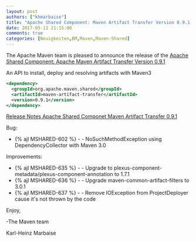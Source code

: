 ```yaml
---
layout: post
authors: ["khmarbaise"]
title: "Apache Shared Component: Maven Artifact Transfer Version 0.9.1 Released"
date: 2017-05-11 21:15:00
comments: true
categories: [Neuigkeiten,BM,Maven,Maven-Shared]
---
```

The Apache Maven team is pleased to announce the release of the 
[Apache Shared Component: Apache Maven Artifact Transfer Version 0.9.1](https://maven.apache.org/shared/maven-artifact-transfer/)

An API to install, deploy and resolving artifacts with Maven3

``` xml
<dependency>
  <groupId>org.apache.maven.shared</groupId>
  <artifactId>maven-artifact-transfer</artifactId>
  <version>0.9.1</version>
</dependency>
```

<!-- more -->

[Release Notes Apache Shared Componet Maven Artifact Transfer 0.9.1](https://issues.apache.org/jira/secure/ReleaseNote.jspa?projectId=12317922&version=12340502)

Bug:

 * {% ajl MSHARED-602 %} - - NoSuchMethodException using DependencyCollector with Maven 3.0

Improvements:

 * {% ajl MSHARED-635 %} - - Upgrade to plexus-component-metadata/plexus-component-annotation to 1.7.1
 * {% ajl MSHARED-636 %} - - Upgrade maven-common-artifact-filters to 3.0.1
 * {% ajl MSHARED-637 %} - - Remove IOException from ProjectDeployer cause it's not thrown by the code

Enjoy,

-The Maven team

Karl-Heinz Marbaise
